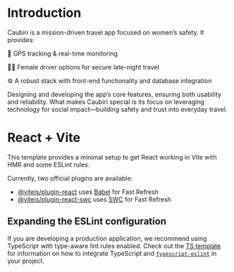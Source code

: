 # Introduction
Caubiri is a mission-driven travel app focused on women’s safety. It provides:

📍 GPS tracking & real-time monitoring

👩‍✈️ Female driver options for secure late-night travel

⚙️ A robust stack with front-end functionality and database integration

Designing and developing the app’s core features, ensuring both usability and reliability.
What makes Caubiri special is its focus on leveraging technology for social impact—building safety and trust into everyday travel.


# React + Vite

This template provides a minimal setup to get React working in Vite with HMR and some ESLint rules.

Currently, two official plugins are available:

- [@vitejs/plugin-react](https://github.com/vitejs/vite-plugin-react/blob/main/packages/plugin-react) uses [Babel](https://babeljs.io/) for Fast Refresh
- [@vitejs/plugin-react-swc](https://github.com/vitejs/vite-plugin-react/blob/main/packages/plugin-react-swc) uses [SWC](https://swc.rs/) for Fast Refresh

## Expanding the ESLint configuration

If you are developing a production application, we recommend using TypeScript with type-aware lint rules enabled. Check out the [TS template](https://github.com/vitejs/vite/tree/main/packages/create-vite/template-react-ts) for information on how to integrate TypeScript and [`typescript-eslint`](https://typescript-eslint.io) in your project.
